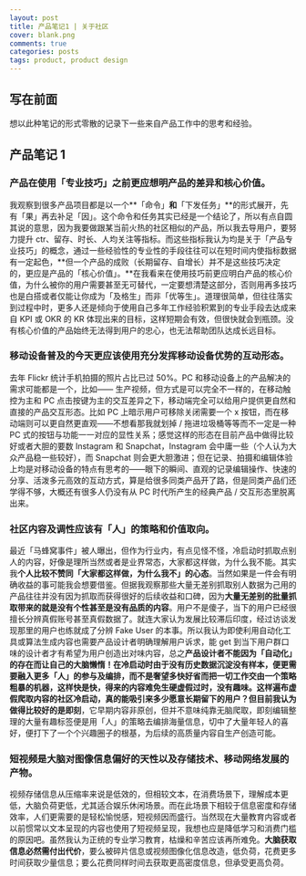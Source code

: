 ```yaml
---
layout: post
title: 产品笔记1 | 关于社区
cover: blank.png
comments: true
categories: posts
tags: product, product design
---
```




## 写在前面

想以此种笔记的形式零散的记录下一些来自产品工作中的思考和经验。



## 产品笔记 1

### **产品在使用「专业技巧」之前更应想明产品的差异和核心价值。**  
我观察到很多产品项目都是以一个**「命令」**和**「下发任务」**的形式展开，先有「果」再去补足「因」。这个命令和任务其实已经是一个结论了，所以有点自圆其说的意思，因为我要做跟某当前火热的社区相似的产品，所以我去导用户，要努力提升 ctr、留存、时长、人均关注等指标。而这些指标我认为均是关于「产品专业技巧」的概念，通过一些经验性的专业性的手段往往可以在短时间内使指标数据有一定起色，**但一个产品的成败（长期留存、自增长）并不是这些技巧决定的，更应是产品的「核心价值」。**在我看来在使用技巧前更应明白产品的核心价值，为什么被你的用户需要甚至无可替代，一定要想清楚这部分，否则用再多技巧也是白搭或者仅能让你成为「及格生」而非「优等生」。道理很简单，但往往落实到过程中时，更多人还是倾向于使用自己多年工作经验积累到的专业手段去达成来自 KPI 或 OKR 的 KR 体现出来的目标，这样短期会有效，但很快就会到瓶颈。没有核心价值的产品始终无法得到用户的忠心，也无法帮助团队达成长远目标。





### **移动设备普及的今天更应该使用充分发挥移动设备优势的互动形态。**  
去年 Flickr 统计手机拍摄的照片占比已过 50%。PC 和移动设备上的产品解决的需求可能都是一个，比如—— 生产视频，但方式是可以完全不一样的，在移动触控为主和 PC 点击按键为主的交互差异之下，移动端完全可以给用户提供更自然和直接的产品交互形态。比如 PC 上暗示用户可移除关闭需要一个 x 按钮，而在移动端则可以更自然更直观——不想看那我就划掉 / 拖进垃圾桶等等而不一定是一种 PC 式的按钮与功能一一对应的显性关系；感觉这样的形态在目前产品中做得比较好或者大胆的要数 Instagram 和 Snapchat，Instagram 会中庸一些（个人认为大众产品稳一些较好），而 Snapchat 则会更大胆激进；但在记录、拍摄和编辑体验上均是对移动设备的特点有思考的——眼下的瞬间、直观的记录编辑操作、快速的分享、活泼多元高效的互动方式，算是给很多同类产品开了路，但是同类产品们还学得不够，大概还有很多人仍没有从 PC 时代所产生的经典产品 / 交互形态里脱离出来。





### **社区内容及调性应该有「人」的策略和价值取向。**  
最近「马蜂窝事件」被人曝出，但作为行业内，有点见怪不怪，冷启动时抓取点别人的内容，好像是理所当然或者是业界常态，大家都这样做，为什么我不能。其实我**个人比较不赞同「大家都这样做，为什么我不」的心态**。当然如果是一件会有明确收益的事可能我会想要借鉴。但据我观察那些大量无差别抓取别人数据为己用的产品往往并没有因为抓取而获得很好的后续收益和口碑，因为**大量无差别的批量抓取带来的就是没有个性甚至是没有品质的内容**。用户不是傻子，当下的用户已经很擅长分辨真假账号甚至真假数据了。就连大家认为发展比较滞后印度，经过访谈发现那里的用户也练就成了分辨 Fake User 的本事。所以我认为即使利用自动化工具或算法生成内容也需要产品设计者明确理解用户诉求，能 get 到当下用户群口味的设计者才有希望为用户创造出对味内容，总之**产品设计者不能因为「自动化」的存在而让自己的大脑懒惰！**在冷启动时由于没有历史数据沉淀没有样本，便更需要融入更多「人」的参与及编排，而不是奢望多快好省而把一切工作交由一个策略粗暴的机器，这样快是快，得来的内容难免生硬虚假过时，没有趣味。这样遍布虚假爬取内容的社区冷启动，真的能吸引来多少愿意长期留下的用户？但目前我认为做得比较好的是**即刻**，它早期内容非原创，但并不意味纯靠无脑爬取，即刻编辑整理的大量有趣标签便是用「人」的策略去编排海量信息，切中了大量年轻人的喜好，便打下了一个个兴趣圈子的根基，为后续的高质量内容自生产创造可能。



### **短视频是大脑对图像信息偏好的天性以及存储技术、移动网络发展的产物。**  
视频存储信息从压缩率来说是低效的，但相较文本，在消费场景下，理解成本更低，大脑负荷更低，尤其适合娱乐休闲场景。而在此场景下相较于信息密度和存储效率，人们更需要的是轻松愉悦感，短视频因而盛行。当然现在大量教育内容或者以前惯常以文本呈现的内容也使用了短视频呈现，我想也应是降低学习和消费门槛的原因吧。虽然我认为正统的专业学习教育，枯燥和辛苦应该再所难免。**大脑获取信息必然需付出代价**，要么被碎片信息或视频图像化信息改造，低负荷，花费更多时间获取少量信息；要么花费同样时间去获取更高密度信息，但承受更高负荷。